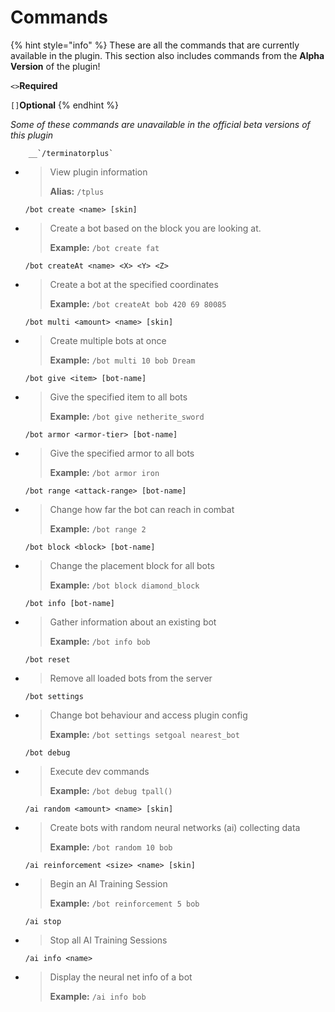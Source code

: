 # Commands

{% hint style="info" %}
These are all the commands that are currently available in the plugin. This section also includes commands from the **Alpha Version** of the plugin!

`<>`**Required**

`[]`**Optional**
{% endhint %}

_Some of these commands are unavailable in the official beta versions of this plugin_

        __`/terminatorplus`

* > View plugin information
  >
  > **Alias:** `/tplus`

  `/bot create <name> [skin]`

* > Create a bot based on the block you are looking at.
  >
  > **Example:** `/bot create fat`

  `/bot createAt <name> <X> <Y> <Z>`

* > Create a bot at the specified coordinates
  >
  > **Example:** `/bot createAt bob 420 69 80085`

  `/bot multi <amount> <name> [skin]`

* > Create multiple bots at once
  >
  > **Example:** `/bot multi 10 bob Dream`

  `/bot give <item> [bot-name]`

* > Give the specified item to all bots
  >
  > **Example:** `/bot give netherite_sword`

  `/bot armor <armor-tier> [bot-name]`

* > Give the specified armor to all bots
  >
  > **Example:** `/bot armor iron`

  `/bot range <attack-range> [bot-name]`

* > Change how far the bot can reach in combat
  >
  > **Example:** `/bot range 2`

  `/bot block <block> [bot-name]`

* > Change the placement block for all bots
  >
  > **Example:** `/bot block diamond_block`

  `/bot info [bot-name]`

* > Gather information about an existing bot
  >
  > **Example:** `/bot info bob`

  `/bot reset`

* > Remove all loaded bots from the server

  `/bot settings`

* > Change bot behaviour and access plugin config
  >
  > **Example:** `/bot settings setgoal nearest_bot`

  `/bot debug`

* > Execute dev commands
  >
  > **Example:** `/bot debug tpall()`

  `/ai random <amount> <name> [skin]`

* > Create bots with random neural networks \(ai\) collecting data
  >
  > **Example:** `/bot random 10 bob`

  `/ai reinforcement <size> <name> [skin]`

* > Begin an AI Training Session
  >
  > **Example:** `/bot reinforcement 5 bob`

  `/ai stop`

* > Stop all AI Training Sessions

  `/ai info <name>`

* > Display the neural net info of a bot
  >
  > **Example:** `/ai info bob`

